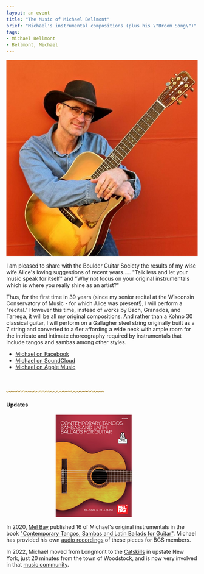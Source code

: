 ```yaml
---
layout: an-event
title: "The Music of Michael Bellmont"
brief: "Michael's instrumental compositions (plus his \"Broom Song\")"
tags:
- Michael Bellmont
- Bellmont, Michael
---
```

![MichaelBellmont](/pics/20160229-MichaelBellmont.jpg)

I am pleased to share with the Boulder Guitar Society the results of my wise wife Alice's loving suggestions of recent years..... "Talk less and let your music speak for itself" and "Why not focus on your original instrumentals which is where you really shine as an artist?"   

Thus, for the first time in 39 years (since my senior recital at the Wisconsin Conservatory of Music - for which Alice was present!), I will perform a "recital."  However this time, instead of works by Bach, Granados, and Tarrega, it will be all my original compositions.  And rather than a Kohno 30 classical guitar, I will perform on a Gallagher steel string originally built as a 7 string and converted to a 6er affording a wide neck with ample room for the intricate and intimate choreography required by instrumentals that include tangos and sambas among other styles. 

* [Michael on Facebook](https://www.facebook.com/michael.bellmont.9/)
* [Michael on SoundCloud](https://soundcloud.com/user-447698990)
* [Michael on Apple Music](https://music.apple.com/us/artist/michael-bellmont/1156473663)
<br>

![line](/pics/wgly-line.png)

#### Updates ####

<p><img src="/pics/20160229-MichaelBellmontBook.jpg" alt="BookCover" style="margin-left: 130px; width: 200px;"></p>

In 2020, <ins>Mel Bay</ins> published 16 of Michael's original instrumentals in the book ["Contemporary Tangos, Sambas and Latin Ballads for Guitar"](https://www.melbay.com/Author/Default.aspx?AuthorId=164559).  Michael has provided his own [audio recordings](https://extra.melbay.com/extra.asp?Productid=30587MEB&title=Contemporary%20Tangos,%20Sambas%20and%20Latin%20Ballads%20for%20Guitar&author=Michael%20Bellmont) of these pieces for BGS members.  

In 2022, Michael moved from Longmont to the <ins>Catskills</ins> in upstate New York, just 20 minutes from the town of Woodstock, and is now very involved in that [music community](https://www.facebook.com/100064760704180/posts/1127204619448218/?_rdr).  
